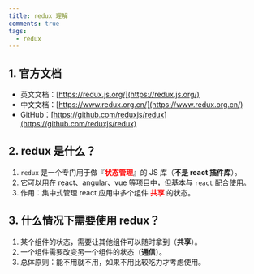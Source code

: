 ```yaml
---
title: redux 理解
comments: true
tags:
  - redux
---
```


## 1. 官方文档

- 英文文档：[https://redux.js.org/](https://redux.js.org/)
- 中文文档：[https://www.redux.org.cn/](https://www.redux.org.cn/)
- GitHub：[https://github.com/reduxjs/redux](https://github.com/reduxjs/redux)

## 2. redux 是什么？

1. `redux` 是一个专门用于做『**<font color="red">状态管理</font>**』的 JS 库（**不是 react 插件库**）。
2. 它可以用在 react、angular、vue 等项目中，但基本与 `react` 配合使用。
3. 作用：集中式管理 react 应用中多个组件 **<font color="red">共享</font>** 的状态。

## 3. 什么情况下需要使用 redux？

1. 某个组件的状态，需要让其他组件可以随时拿到（**共享**）。
2. 一个组件需要改变另一个组件的状态（**通信**）。
3. 总体原则：能不用就不用，如果不用比较吃力才考虑使用。
